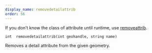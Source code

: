 ```yaml
---
display_name: removedetailattrib
order: 56
---
```

If you don’t know the class of attribute until runtime, use [removeattrib](removeattrib.html "Removes an attribute or group from the geometry.").

`int  removedetailattrib(int geohandle, string name)`

Removes a detail attribute from the given geometry.
